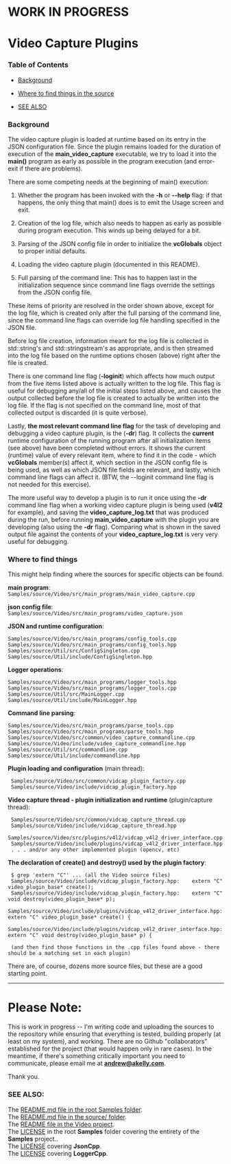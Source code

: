 # WORK IN PROGRESS 

# Video Capture Plugins

### Table of Contents

 * [Background](#background)    
    
 * [Where to find things in the source](#where-to-find-things)    
    


 * [SEE ALSO](#see-also)    
    




### Background     
     
The video capture plugin is loaded at runtime based on its entry in the JSON configuration file.  Since the 
plugin remains loaded for the duration of execution of the **main_video_capture** executable, we try to load it
into the **main()** program as early as possible in the program execution (and error-exit if there are problems).        
     
There are some competing needs at the beginning of main() execution:

1. Whether the program has been invoked with the **-h** or **--help** flag: if that happens, the only thing that
main() does is to emit the Usage screen and exit.    
   
2. Creation of the log file, which also needs to happen as early as possible during program execution. This winds up being delayed for a bit.       
    
3. Parsing of the JSON config file in order to initialize the **vcGlobals** object to proper initial defaults.  
     
4. Loading the video capture plugin (documented in this README).  
    
5. Full parsing of the command line:  This has to happen last in the initialization sequence since command line flags override the settings from the JSON config file.
     
These items of priority are resolved in the order shown above, except for the log file, which is created only after the full parsing of the command line, since the command line flags can override log file handling specified in the JSON file.    
    
Before log file creation, information meant for the log file is collected in std::string's and std::stringstream's  as appropriate, and is then streamed into the log file based on the runtime options chosen (above) right after the file is created.    

There is one command line flag (**-loginit**) which affects how much output from the five items listed above is actually written to the log file.  This flag is useful for debugging any/all of the initial steps listed above, and causes  the output collected before the log file is created to actually be written into the log file. If the flag is not specified on the command line, most of that collected output is discarded (it is quite verbose).          
     
Lastly, **the most relevant command line flag** for the task of developing and debugging a video capture plugin, is the (**-dr**) flag.  It collects the **current** runtime configuration of the running program after all initialization items (see above) have been completed without errors.  It shows the current (runtime) value of every relevant item, where to find it in the code - which **vcGlobals** member(s) affect it, which section in the JSON config file is being used, as well as which JSON file fields are relevant, and lastly, which command line flags can affect it. (BTW, the --loginit command line flag is not needed for this exercise).     
    
The more useful way to develop a plugin is to run it once using the **-dr** command line flag when a working video capture plugin is being used (**v4l2** for example), and saving the **video_capture_log.txt** that was produced during the run, before running **main_video_capture** with the plugin you are developing (also using the **-dr** flag).  Comparing what is shown in the saved output file against the contents of your **video_capture_log.txt** is very very useful for debugging.    
     
### Where to find things     
     
This might help finding where the sources for specific objects can be found.    
    
**main program**: 
``Samples/source/Video/src/main_programs/main_video_capture.cpp`` 

**json config file**: 
``Samples/source/Video/src/main_programs/video_capture.json``

**JSON and runtime configuration**:   
 
    Samples/source/Video/src/main_programs/config_tools.cpp 
    Samples/source/Video/src/main_programs/config_tools.hpp
    Samples/source/Util/src/ConfigSingleton.cpp 
    Samples/source/Util/include/ConfigSingleton.hpp 
    
**Logger operations**:    

    Samples/source/Video/src/main_programs/logger_tools.hpp
    Samples/source/Video/src/main_programs/logger_tools.cpp
    Samples/source/Util/src/MainLogger.cpp
    Samples/source/Util/include/MainLogger.hpp 

**Command line parsing**: 

    Samples/source/Video/src/main_programs/parse_tools.cpp
    Samples/source/Video/src/main_programs/parse_tools.hpp
    Samples/source/Video/src/common/video_capture_commandline.cpp
    Samples/source/Video/include/video_capture_commandline.hpp
    Samples/source/Util/src/commandline.cpp
    Samples/source/Util/include/commandline.hpp 

**Plugin loading and configuration** (main thread): 

     Samples/source/Video/src/common/vidcap_plugin_factory.cpp
     Samples/source/Video/include/vidcap_plugin_factory.hpp

**Video capture thread - plugin initialization and runtime** (plugin/capture thread): 

     Samples/source/Video/src/common/vidcap_capture_thread.cpp 
     Samples/source/Video/include/vidcap_capture_thread.hpp 
     Samples/source/Video/src/plugins/v4l2/vidcap_v4l2_driver_interface.cpp
     Samples/source/Video/include/plugins/vidcap_v4l2_driver_interface.hpp
     . . . and/or any other implemented plugin (opencv, etc)
     
**The declaration of create() and destroy() used by the plugin factory**: 

     $ grep 'extern "C"' ... (all the Video source files) 
     Samples/source/Video/include/vidcap_plugin_factory.hpp:    extern "C" video_plugin_base* create(); 
     Samples/source/Video/include/vidcap_plugin_factory.hpp:    extern "C" void destroy(video_plugin_base* p); 
     Samples/source/Video/include/plugins/vidcap_v4l2_driver_interface.hpp:    extern "C" video_plugin_base* create() { 
     Samples/source/Video/include/plugins/vidcap_v4l2_driver_interface.hpp:    extern "C" void destroy(video_plugin_base* p) {
     
     (and then find those functions in the .cpp files found above - there should be a matching set in each plugin)
    
There are, of course, dozens more source files, but these are a good starting point.        
      
   __________________   
   
    
    
# Please Note:
This is work in progress -- I'm writing code and uploading the sources to the repository while ensuring that everything is tested, building properly (at least on my system), and working. There are no Github "collaborators" established for the project (that would happen only in rare cases). In the meantime, if there's something critically important you need to communicate, please email me at **andrew@akelly.com**.     
     
Thank you.     
     
### SEE ALSO:    

The [README.md file in the root Samples folder](../../../../README.md).     
The [README.md file in the source/ folder](../../../../source/README.md).    
The [README file in the Video project](../../../Video/README.md).     
The [LICENSE](./LICENSE) in the root **Samples** folder covering the entirety of the **Samples** project..    
The [LICENSE](source/3rdparty/JsonCpp/JsonCpp-8190e06-2022-07-15/jsoncpp/LICENSE) covering **JsonCpp**.    
The [LICENSE](source/3rdparty/LoggerCpp/SRombauts-LoggerCpp-a0868a8-modified/LICENSE.txt) covering **LoggerCpp**.     
    

